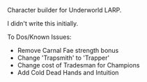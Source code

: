 Character builder for Underworld LARP.

I didn't write this initially.

To Dos/Known Issues:
- Remove Carnal Fae strength bonus
- Change 'Trapsmith' to 'Trapper'
- Change cost of Tradesman for Champions
- Add Cold Dead Hands and Intuition
